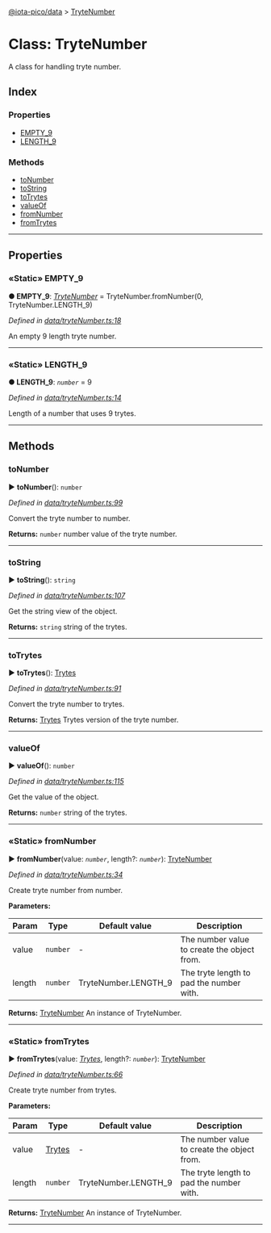 [@iota-pico/data](../README.md) > [TryteNumber](../classes/trytenumber.md)



# Class: TryteNumber


A class for handling tryte number.

## Index

### Properties

* [EMPTY_9](trytenumber.md#empty_9)
* [LENGTH_9](trytenumber.md#length_9)


### Methods

* [toNumber](trytenumber.md#tonumber)
* [toString](trytenumber.md#tostring)
* [toTrytes](trytenumber.md#totrytes)
* [valueOf](trytenumber.md#valueof)
* [fromNumber](trytenumber.md#fromnumber)
* [fromTrytes](trytenumber.md#fromtrytes)



---
## Properties
<a id="empty_9"></a>

### «Static» EMPTY_9

**●  EMPTY_9**:  *[TryteNumber](trytenumber.md)*  =  TryteNumber.fromNumber(0, TryteNumber.LENGTH_9)

*Defined in [data/tryteNumber.ts:18](https://github.com/iotaeco/iota-pico-data/blob/4950012/src/data/tryteNumber.ts#L18)*



An empty 9 length tryte number.




___

<a id="length_9"></a>

### «Static» LENGTH_9

**●  LENGTH_9**:  *`number`*  = 9

*Defined in [data/tryteNumber.ts:14](https://github.com/iotaeco/iota-pico-data/blob/4950012/src/data/tryteNumber.ts#L14)*



Length of a number that uses 9 trytes.




___


## Methods
<a id="tonumber"></a>

###  toNumber

► **toNumber**(): `number`



*Defined in [data/tryteNumber.ts:99](https://github.com/iotaeco/iota-pico-data/blob/4950012/src/data/tryteNumber.ts#L99)*



Convert the tryte number to number.




**Returns:** `number`
number value of the tryte number.






___

<a id="tostring"></a>

###  toString

► **toString**(): `string`



*Defined in [data/tryteNumber.ts:107](https://github.com/iotaeco/iota-pico-data/blob/4950012/src/data/tryteNumber.ts#L107)*



Get the string view of the object.




**Returns:** `string`
string of the trytes.






___

<a id="totrytes"></a>

###  toTrytes

► **toTrytes**(): [Trytes](trytes.md)



*Defined in [data/tryteNumber.ts:91](https://github.com/iotaeco/iota-pico-data/blob/4950012/src/data/tryteNumber.ts#L91)*



Convert the tryte number to trytes.




**Returns:** [Trytes](trytes.md)
Trytes version of the tryte number.






___

<a id="valueof"></a>

###  valueOf

► **valueOf**(): `number`



*Defined in [data/tryteNumber.ts:115](https://github.com/iotaeco/iota-pico-data/blob/4950012/src/data/tryteNumber.ts#L115)*



Get the value of the object.




**Returns:** `number`
string of the trytes.






___

<a id="fromnumber"></a>

### «Static» fromNumber

► **fromNumber**(value: *`number`*, length?: *`number`*): [TryteNumber](trytenumber.md)



*Defined in [data/tryteNumber.ts:34](https://github.com/iotaeco/iota-pico-data/blob/4950012/src/data/tryteNumber.ts#L34)*



Create tryte number from number.


**Parameters:**

| Param | Type | Default value | Description |
| ------ | ------ | ------ | ------ |
| value | `number`  | - |   The number value to create the object from. |
| length | `number`  |  TryteNumber.LENGTH_9 |   The tryte length to pad the number with. |





**Returns:** [TryteNumber](trytenumber.md)
An instance of TryteNumber.






___

<a id="fromtrytes"></a>

### «Static» fromTrytes

► **fromTrytes**(value: *[Trytes](trytes.md)*, length?: *`number`*): [TryteNumber](trytenumber.md)



*Defined in [data/tryteNumber.ts:66](https://github.com/iotaeco/iota-pico-data/blob/4950012/src/data/tryteNumber.ts#L66)*



Create tryte number from trytes.


**Parameters:**

| Param | Type | Default value | Description |
| ------ | ------ | ------ | ------ |
| value | [Trytes](trytes.md)  | - |   The number value to create the object from. |
| length | `number`  |  TryteNumber.LENGTH_9 |   The tryte length to pad the number with. |





**Returns:** [TryteNumber](trytenumber.md)
An instance of TryteNumber.






___



